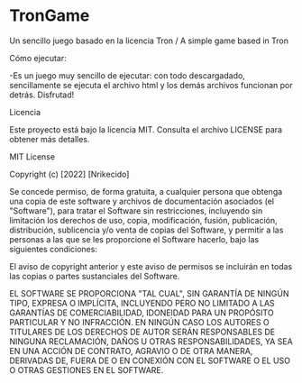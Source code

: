 # TronGame
Un sencillo juego basado en la licencia Tron / A simple game based in Tron

Cómo ejecutar:

  -Es un juego muy sencillo de ejecutar: con todo descargadado, sencillamente se ejecuta el archivo html y los demás archivos funcionan por detrás. Disfrutad!


Licencia

Este proyecto está bajo la licencia MIT. Consulta el archivo LICENSE para obtener más detalles.

MIT License

Copyright (c) [2022] [Nrikecido]

Se concede permiso, de forma gratuita, a cualquier persona que obtenga una copia
de este software y archivos de documentación asociados (el "Software"), para tratar
el Software sin restricciones, incluyendo sin limitación los derechos
de uso, copia, modificación, fusión, publicación, distribución, sublicencia y/o venta
de copias del Software, y permitir a las personas a las que se les proporcione
el Software hacerlo, bajo las siguientes condiciones:

El aviso de copyright anterior y este aviso de permisos se incluirán en todas
las copias o partes sustanciales del Software.

EL SOFTWARE SE PROPORCIONA "TAL CUAL", SIN GARANTÍA DE NINGÚN TIPO, EXPRESA O
IMPLÍCITA, INCLUYENDO PERO NO LIMITADO A LAS GARANTÍAS DE COMERCIABILIDAD,
IDONEIDAD PARA UN PROPÓSITO PARTICULAR Y NO INFRACCIÓN. EN NINGÚN CASO LOS
AUTORES O TITULARES DE LOS DERECHOS DE AUTOR SERÁN RESPONSABLES DE NINGUNA RECLAMACIÓN,
DAÑOS U OTRAS RESPONSABILIDADES, YA SEA EN UNA ACCIÓN DE CONTRATO, AGRAVIO O DE
OTRA MANERA, DERIVADAS DE, FUERA DE O EN CONEXIÓN CON EL SOFTWARE O EL USO O
OTRAS GESTIONES EN EL SOFTWARE.
